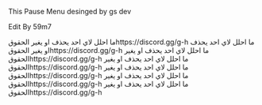 This Pause Menu desinged by gs dev

Edit By 59m7



ما احلل لاي احد يحذف او يغير الحقوقhttps://discord.gg/g-h
ما احلل لاي احد يحذف او يغير الحقوقhttps://discord.gg/g-h
ما احلل لاي احد يحذف او يغير الحقوقhttps://discord.gg/g-h
ما احلل لاي احد يحذف او يغير الحقوقhttps://discord.gg/g-h
ما احلل لاي احد يحذف او يغير الحقوقhttps://discord.gg/g-h
ما احلل لاي احد يحذف او يغير الحقوقhttps://discord.gg/g-h
ما احلل لاي احد يحذف او يغير الحقوقhttps://discord.gg/g-h

